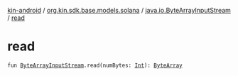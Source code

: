 [kin-android](../../index.md) / [org.kin.sdk.base.models.solana](../index.md) / [java.io.ByteArrayInputStream](index.md) / [read](./read.md)

# read

`fun `[`ByteArrayInputStream`](https://docs.oracle.com/javase/6/docs/api/java/io/ByteArrayInputStream.html)`.read(numBytes: `[`Int`](https://kotlinlang.org/api/latest/jvm/stdlib/kotlin/-int/index.html)`): `[`ByteArray`](https://kotlinlang.org/api/latest/jvm/stdlib/kotlin/-byte-array/index.html)